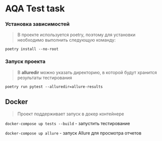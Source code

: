 # AQA Test task

### Установка зависимостей

> В проекте используется poetry, поэтому для установки 
> необходимо выполнить следующую команду:

`poetry install --no-root`

### Запуск проекта
> В **alluredir** можно указать директорию, в которой будут хранится результаты тестирования

`poetry run pytest --alluredir=allure-results`

## Docker
> Проект поддерживает запуск в докер контейнере

`docker-compose up tests --build` - запустить тестирование

`docker-compose up allure` - запуск Allure для просмотра отчетов
